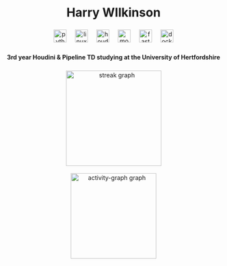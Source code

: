 <h1 align="center">Harry WIlkinson</h1>

###

<div align="center">
  <img src="https://img.shields.io/badge/Python-3776AB?logo=python&logoColor=white&style=for-the-badge" height="30" alt="python logo"  />
  <img width="12" />
  <img src="https://img.shields.io/badge/Linux-FCC624?logo=linux&logoColor=black&style=for-the-badge" height="30" alt="linux logo"  />
  <img width="12" />
  <img src="https://img.shields.io/badge/Houdini-FF4713?style=for-the-badge&logo=houdini&logoColor=white" height="30" alt="houdini logo" />
  <img width="12" />
  <img src="https://img.shields.io/badge/MongoDB-47A248?logo=mongodb&logoColor=white&style=for-the-badge" height="30" alt="mongodb logo"  />
  <img width="12" />
  <img src="https://img.shields.io/badge/FastAPI-009688?logo=fastapi&logoColor=white&style=for-the-badge" height="30" alt="fastapi logo"  />
  <img width="12" />
  <img src="https://img.shields.io/badge/Docker-2496ED?logo=docker&logoColor=white&style=for-the-badge" height="30" alt="docker logo"  />
</div>

###



<h4 align="center">3rd year Houdini & Pipeline TD studying at the University of Hertfordshire</h4>

###

<div align="center">
  <img src="https://streak-stats.demolab.com?user=harry-wilkos&locale=en&mode=weekly&theme=tokyonight&hide_border=true&border_radius=8&order=3" height="223" alt="streak graph" /> <br>
  <br clear="both">
  <img src="https://github-readme-activity-graph.vercel.app/graph?username=harry-wilkos&radius=16&theme=tokyo-night&area=false&order=5&hide_title=true&hide_border=true" height="200" alt="activity-graph graph"  />
</div>

###

